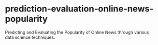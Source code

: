 # prediction-evaluation-online-news-popularity
Predicting and Evaluating the Popularity of Online News through various data science techniques.
